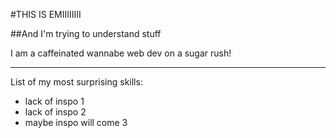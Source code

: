 #THIS IS EMIIIIIIII

##And I'm trying to understand stuff

I am a caffeinated wannabe web dev on a sugar rush!

***

List of my most surprising skills: 
- lack of inspo 1
- lack of inspo 2
- maybe inspo will come 3




